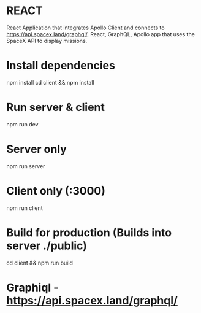 # REACT
React Application that integrates Apollo Client and connects to https://api.spacex.land/graphql/. React, GraphQL, Apollo app that uses the SpaceX API to display missions.
# Install dependencies 
npm install
cd client && npm install

# Run server & client 
npm run dev

# Server only 
npm run server

# Client only (:3000)
npm run client

# Build for production (Builds into server ./public)
cd client && npm run build

# Graphiql - https://api.spacex.land/graphql/

